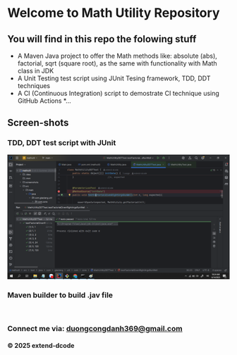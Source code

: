 # Welcome to Math Utility Repository

## You will find in this repo the folowing stuff

* A Maven Java project to offer the Math methods like: absolute (abs),
factorial, sqrt (square root), as the same with functionality with 
Math class in JDK
* A Unit Testing test script using JUnit Tesing framework,
TDD, DDT techniques
* A CI (Continuous Integration) script to demostrate CI technique
using GitHub Actions
*...

## Screen-shots

### TDD, DDT test script with JUnit
![TDD, TDD with JUnit](https://github.com/extend-dcode/mathutil/blob/main/screenshots/JUnit%20with%20TDD%20DDT.png)

### Maven builder to build .jav file
![]()

### Connect me via: duongcongdanh369@gmail.com

####  &#169; 2025 extend-dcode
